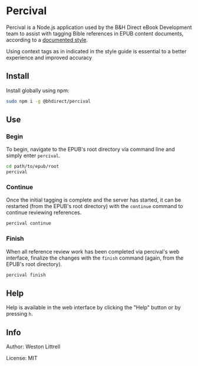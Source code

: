 # Percival

Percival is a Node.js application used by the B&H Direct eBook Development team to assist with tagging Bible references in EPUB content documents, according to a [documented style](https://style.bhdirect-ebooks.org/code/data_types.html).

Using context tags as in indicated in the style guide is essential to a better experience and improved accuracy

## Install

Install globally using npm:

```bash
sudo npm i -g @bhdirect/percival
```

## Use

### Begin

To begin, navigate to the EPUB's root directory via command line and simply enter `percival`.

```bash
cd path/to/epub/root
percival
```

### Continue

Once the initial tagging is complete and the server has started, it can be restarted (from the EPUB's root directory) with the `continue` command to continue reviewing references.

```bash
percival continue
```

### Finish

When all reference review work has been completed via percival's web interface, finalize the changes with the `finish` command (again, from the EPUB's root directory).

```bash
percival finish
```

## Help

Help is available in the web interface by clicking the "Help" button or by pressing `h`.

## Info

Author: Weston Littrell

License: MIT